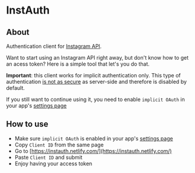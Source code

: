 # InstAuth

## About
Authentication client for [Instagram API](https://www.instagram.com/developer/).

Want to start using an Instagram API right away, but don't know how to get an acess token?
Here is a simple tool that let's you do that.

**Important**: this client works for implicit authentication only. This type of authentication [is not as secure](https://www.instagram.com/developer/authentication/) as server-side and therefore is disabled by default.

If you still want to continue using it, you need to enable `implicit OAuth` in your app's [settings page](https://www.instagram.com/developer/clients/manage/)

## How to use

* Make sure `implicit OAuth` is enabled in your app's [settings page](https://www.instagram.com/developer/clients/manage/)
* Copy `Client ID` from the same page
* Go to [https://instauth.netlify.com/](https://instauth.netlify.com/)
* Paste `Client ID` and submit
* Enjoy having your access token
